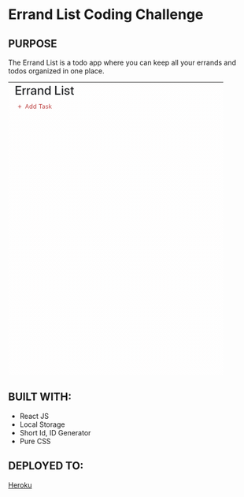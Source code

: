 # Errand List Coding Challenge

## PURPOSE

The Errand List is a todo app where you can keep all your errands and todos organized in one place.

![Todo Gif](./public/images/appGif.gif)


## BUILT WITH:

* React JS
* Local Storage
* Short Id, ID Generator
* Pure CSS


## DEPLOYED TO:
[Heroku](https://errand-list.herokuapp.com)



